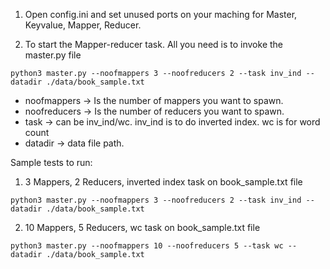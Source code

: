 1. Open config.ini and set unused ports on your maching for Master, Keyvalue, Mapper, Reducer.

2. To start the Mapper-reducer task. All you need is to invoke the master.py file
```
python3 master.py --noofmappers 3 --noofreducers 2 --task inv_ind --datadir ./data/book_sample.txt
```
* noofmappers -> Is the number of mappers you want to spawn.
* noofreducers -> Is the number of reducers you want to spawn.
* task -> can be inv_ind/wc. inv_ind is to do inverted index. wc is for word count
* datadir -> data file path.

Sample tests to run:  
1. 3 Mappers, 2 Reducers, inverted index task on book_sample.txt file
```
python3 master.py --noofmappers 3 --noofreducers 2 --task inv_ind --datadir ./data/book_sample.txt
```
2. 10 Mappers, 5 Reducers, wc task on book_sample.txt file
```
python3 master.py --noofmappers 10 --noofreducers 5 --task wc --datadir ./data/book_sample.txt
```